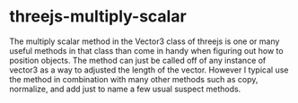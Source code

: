 # threejs-multiply-scalar

The multiply scalar method in the Vector3 class of threejs is one or many useful methods in that class than come in handy when figuring out how to position objects. The method can just be called off of any instance of vector3 as a way to adjusted the length of the vector. However I typical use the method in combination with many other methods such as copy, normalize, and add just to name a few usual suspect methods.

